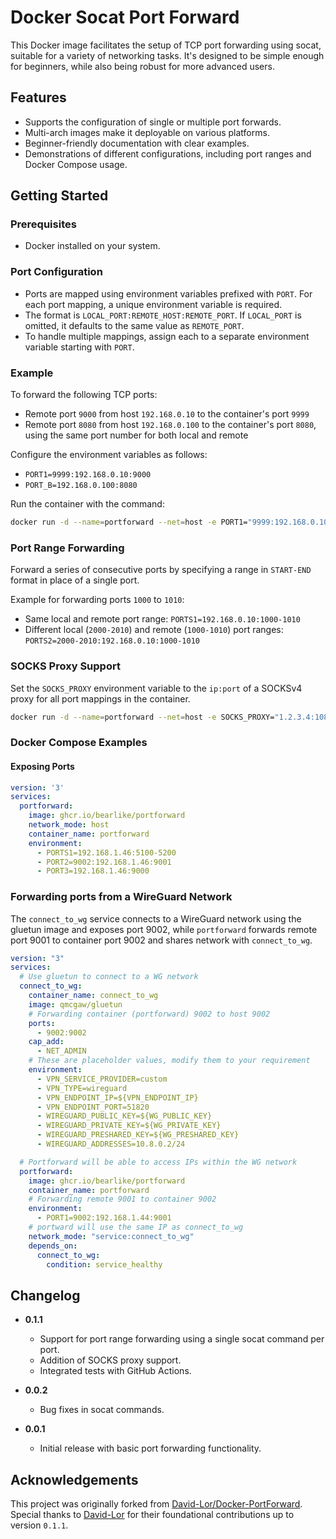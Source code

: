 # Docker Socat Port Forward

This Docker image facilitates the setup of TCP port forwarding using socat, suitable for a variety of networking tasks. It's designed to be simple enough for beginners, while also being robust for more advanced users.

## Features

- Supports the configuration of single or multiple port forwards.
- Multi-arch images make it deployable on various platforms.
- Beginner-friendly documentation with clear examples.
- Demonstrations of different configurations, including port ranges and Docker Compose usage.

## Getting Started

### Prerequisites
- Docker installed on your system.

### Port Configuration

- Ports are mapped using environment variables prefixed with `PORT`. For each port mapping, a unique environment variable is required.
- The format is `LOCAL_PORT:REMOTE_HOST:REMOTE_PORT`. If `LOCAL_PORT` is omitted, it defaults to the same value as `REMOTE_PORT`.
- To handle multiple mappings, assign each to a separate environment variable starting with `PORT`.

### Example

To forward the following TCP ports:
- Remote port `9000` from host `192.168.0.10` to the container's port `9999`
- Remote port `8080` from host `192.168.0.100` to the container's port `8080`, using the same port number for both local and remote

Configure the environment variables as follows:

- `PORT1=9999:192.168.0.10:9000`
- `PORT_B=192.168.0.100:8080`

Run the container with the command:

```bash
docker run -d --name=portforward --net=host -e PORT1="9999:192.168.0.10:9000" -e PORT_B="192.168.0.100:8080" ghcr.io/bearlike/portforward
```

### Port Range Forwarding

Forward a series of consecutive ports by specifying a range in `START-END` format in place of a single port.

Example for forwarding ports `1000` to `1010`:

- Same local and remote port range: `PORTS1=192.168.0.10:1000-1010`
- Different local (`2000-2010`) and remote (`1000-1010`) port ranges: `PORTS2=2000-2010:192.168.0.10:1000-1010`

### SOCKS Proxy Support

Set the `SOCKS_PROXY` environment variable to the `ip:port` of a SOCKSv4 proxy for all port mappings in the container.

```bash
docker run -d --name=portforward --net=host -e SOCKS_PROXY="1.2.3.4:1080" ghcr.io/bearlike/portforward
```

### Docker Compose Examples

#### Exposing Ports  

```yaml
version: '3'
services:
  portforward:
    image: ghcr.io/bearlike/portforward
    network_mode: host
    container_name: portforward
    environment:
      - PORTS1=192.168.1.46:5100-5200
      - PORT2=9002:192.168.1.46:9001
      - PORT3=192.168.1.46:9000
```

### Forwarding ports from a WireGuard Network
The `connect_to_wg` service connects to a WireGuard network using the gluetun image and exposes port 9002, while `portforward` forwards remote port 9001 to container port 9002 and shares network with `connect_to_wg`.

```yaml
version: "3"
services:
  # Use gluetun to connect to a WG network
  connect_to_wg:
    container_name: connect_to_wg
    image: qmcgaw/gluetun
    # Forwarding container (portforward) 9002 to host 9002
    ports:
      - 9002:9002
    cap_add:
      - NET_ADMIN
    # These are placeholder values, modify them to your requirement
    environment:
      - VPN_SERVICE_PROVIDER=custom
      - VPN_TYPE=wireguard
      - VPN_ENDPOINT_IP=${VPN_ENDPOINT_IP}
      - VPN_ENDPOINT_PORT=51820
      - WIREGUARD_PUBLIC_KEY=${WG_PUBLIC_KEY}
      - WIREGUARD_PRIVATE_KEY=${WG_PRIVATE_KEY}
      - WIREGUARD_PRESHARED_KEY=${WG_PRESHARED_KEY}
      - WIREGUARD_ADDRESSES=10.8.0.2/24

  # Portforward will be able to access IPs within the WG network
  portforward:
    image: ghcr.io/bearlike/portforward
    container_name: portforward
    # Forwarding remote 9001 to container 9002
    environment:
      - PORT1=9002:192.168.1.44:9001
    # portward will use the same IP as connect_to_wg 
    network_mode: "service:connect_to_wg"
    depends_on:
      connect_to_wg:
        condition: service_healthy


```

## Changelog

- **0.1.1**
  - Support for port range forwarding using a single socat command per port.
  - Addition of SOCKS proxy support.
  - Integrated tests with GitHub Actions.

- **0.0.2**
  - Bug fixes in socat commands.

- **0.0.1**
  - Initial release with basic port forwarding functionality.

## Acknowledgements

This project was originally forked from [David-Lor/Docker-PortForward](https://github.com/David-Lor/Docker-PortForward). Special thanks to [David-Lor](https://github.com/David-Lor) for their foundational contributions up to version `0.1.1`.